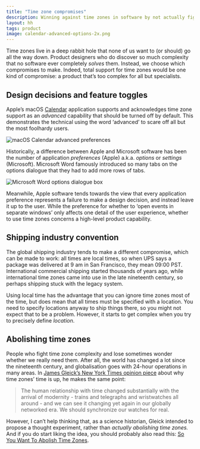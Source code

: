 ```yaml
---
title: "Time zone compromises"
description: Winning against time zones in software by not actually fighting
layout: hh
tags: product
image: calendar-advanced-options-2x.png
---
```


Time zones live in a deep rabbit hole that none of us want to (or should) go all the way down.
Product designers who do discover so much complexity that no software ever completely _solves_ them.
Instead, we choose which compromises to make.
Indeed, total support for time zones would be one kind of compromise:
a product that’s too complex for all but specialists.

## Design decisions and feature toggles

Apple’s macOS [Calendar](https://en.wikipedia.org/wiki/Calendar_(Apple)) 
application supports and acknowledges time zone support as an _advanced_ capability that should be turned off by default.
This demonstrates the technical using the word ‘advanced’ to scare off all but the most foolhardy users.

<img src="calendar-advanced-options.png" srcset="calendar-advanced-options-2x.png 2x" alt="macOS Calendar advanced preferences">

Historically, a difference between Apple and Microsoft software has been the number of application _preferences_ (Apple) a.k.a. _options_ or _settings_ (Microsoft).
Microsoft Word famously introduced so many tabs on the options dialogue that they had to add more rows of tabs.

![Microsoft Word options dialogue box](microsoft-word-options.png)

Meanwhile, Apple software tends towards the view that every application preference represents a failure to make a design decision, and instead leave it up to the user.
While the preference for whether to ‘open events in separate windows’ only affects one detail of the user experience, whether to use time zones concerns a high-level product capability.

## Shipping industry convention

The global shipping industry tends to make a different compromise, which can be made to work: all times are local times, so when UPS says a package was delivered at 9 am in San Francisco, they mean 09:00 PST.
International commercial shipping started thousands of years ago, while international time zones came into use in the late nineteenth century, so perhaps shipping stuck with the legacy system.

Using local time has the advantage that you can ignore time zones most of the time, but does mean that all times must be specified with a location.
You need to specify locations anyway to ship things there, so you might not expect that to be a problem.
However, it starts to get complex when you try to precisely define _location_.

## Abolishing time zones

People who fight time zone complexity and lose sometimes wonder whether we really need them.
After all, the world has changed a lot since the nineteenth century, and globalisation goes with 24-hour operations in many areas.
In [James Gleick’s New York Times opinion piece](https://www.nytimes.com/2016/11/06/opinion/sunday/time-to-dump-time-zones.html) about why time zones’ time is up, he makes the same point:

> The human relationship with time changed substantially with the arrival of modernity - 
> trains and telegraphs and wristwatches all around - 
> and we can see it changing yet again in our globally networked era.
> We should synchronize our watches for real.

However, I can’t help thinking that, as a science historian, Gleick intended to propose a thought experiment, rather than _actually abolishing time zones._ 
And if you do start liking the idea, you should probably also read this:
[So You Want To Abolish Time Zones](https://qntm.org/abolish).
